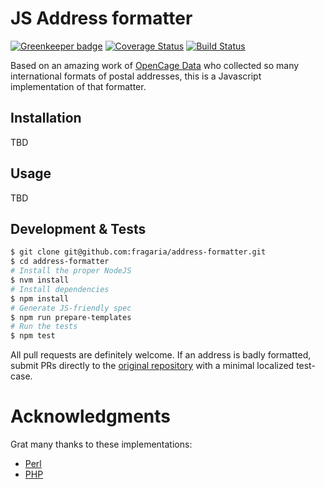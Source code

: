 # JS Address formatter

[![Greenkeeper badge](https://badges.greenkeeper.io/fragaria/address-formatter.svg)](https://greenkeeper.io/)
[![Coverage Status](https://coveralls.io/repos/github/fragaria/address-formatter/badge.svg?branch=master)](https://coveralls.io/github/fragaria/address-formatter?branch=master)
[![Build Status](https://travis-ci.org/fragaria/address-formatter.svg?branch=master)](https://travis-ci.org/fragaria/address-formatter)

Based on an amazing work of [OpenCage Data](https://github.com/OpenCageData/address-formatting/)
who collected so many international formats of postal addresses, this is a Javascript implementation
of that formatter.

## Installation

TBD

## Usage

TBD

## Development & Tests

```sh
$ git clone git@github.com:fragaria/address-formatter.git
$ cd address-formatter
# Install the proper NodeJS
$ nvm install
# Install dependencies
$ npm install
# Generate JS-friendly spec
$ npm run prepare-templates
# Run the tests
$ npm test
```

All pull requests are definitely welcome. If an address
is badly formatted, submit PRs directly to the 
[original repository](https://github.com/OpenCageData/address-formatting/)
with a minimal localized test-case.

# Acknowledgments

Grat many thanks to these implementations:

- [Perl](https://github.com/OpenCageData/perl-Geo-Address-Formatter)
- [PHP](https://github.com/predicthq/address-formatter-php)
